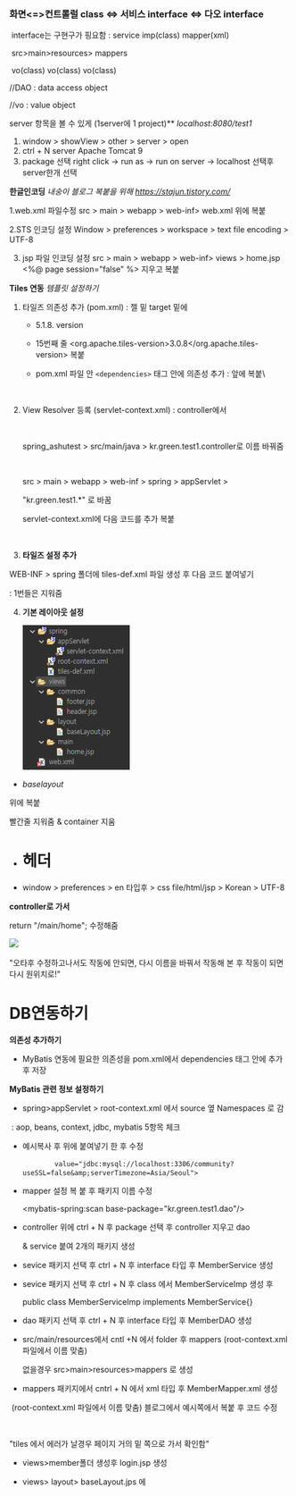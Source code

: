 ### 화면<=>컨트롤럴  class <=> 서비스 interface <=> 다오 interface

​     interface는 구현구가 핑요함 :                     service imp(class)                                   mapper(xml) 

​                                                                                                                    src>main>resources> mappers                                                                  

​           vo(class)                                       vo(class)                                         vo(class)

 

//DAO : data access object 

//vo : value object 



server 항목을 볼 수 있게 (1server에 1 project)**  *localhost:8080/test1*

1. window > showView > other > server > open 
2. ctrl + N  server Apache Tomcat 9 
3. package  선택 right click -> run as -> run on server -> localhost 선택후 server한개 선택



**한글인코딩** *내숭이 블로그 복붙을 위해*  *https://stajun.tistory.com/*

1.web.xml 파일수정 
 src > main > webapp > web-inf> web.xml 
</web-app>위에 복붙  

2.STS 인코딩 설정
Window > preferences > workspace > text file encoding > UTF-8 

3. jsp 파일 인코딩 설정
   src > main > webapp > web-inf> views > home.jsp
   <%@ page session="false" %> 지우고 복붙 



**Tiles 연동** *템플릿 설정하기* 

1. 타일즈 의존성 추가 (pom.xml) : 젤 밑 target 밑에

   - 5.1.8. version 


   - 15번째 줄 <org.apache.tiles-version>3.0.8</org.apache.tiles-version> 복붙


   - pom.xml 파일 안 `<dependencies>` 태그 안에 의존성 추가 : </dependencies> 앞에 복붙\

     ​

2. View Resolver 등록 (servlet-context.xml)  : controller에서 

   ​

   spring_ashutest > src/main/java > kr.green.test1.controller로 이름 바꿔줌 

   ​

   src > main > webapp > web-inf > spring > appServlet > 

    "kr.green.test1.*" 로 바꿈 

   servlet-context.xml에 다음 코드를 추가 복붙 

   ​

3. **타일즈 설정 추가** 

WEB-INF > spring 폴더에 tiles-def.xml 파일 생성 후 다음 코드 붙여넣기

: 1번들은 지워줌 



4. **기본 레이아웃 설정** 

   ![](./캡처.PNG)

- *baselayout* 

<html>위에 <!DOCTYPE html> 복붙 

빨간줄 지워줌  & container 지움 



- <h1>헤더</h1>



- window > preferences > en 타입후  > css file/html/jsp > Korean > UTF-8



**controller로 가서** 

return "/main/home"; 수정해줌 

![](D:\JAVA_ashu\JAVA_ashu-\spring_ashu\controller.PNG)



"오타후 수정하고나서도 작동에 안되면, 다시 이름을 바꿔서 작동해 본 후 작동이 되면 다시 원위치로!" 



# **DB연동하기** 

**의존성 추가하기**

- MyBatis 연동에 필요한 의존성을 pom.xml에서 dependencies 태그 안에 추가 후 저장

**MyBatis 관련 정보 설정하기** 

- spring>appServlet > root-context.xml 에서  source 옆 Namespaces 로 감 

​       : aop, beans, context, jdbc, mybatis 5항목 체크 

- 예시복사 후 </beans>위에 붙여넣기 한 후 수정 

              value="jdbc:mysql://localhost:3306/community?useSSL=false&amp;serverTimezone=Asia/Seoul">
    </property>
    <property name="username" value="root"></property>
    <property name="password" value="cjgreen"></property>
    </bean> 
- mapper 설정 복 붙 후 패키지 이름 수정 

  <mybatis-spring:scan base-package="kr.green.test1.dao"/>


- controller 위에 ctrl + N  후 package 선택 후 controller 지우고 dao

   & service 붙여 2개의 패키지 생성 


- sevice 패키지 선택 후 ctrl + N 후 interface 타입 후 MemberService 생성 


- sevice 패키지 선택 후 ctrl + N 후 class 에서 MemberServiceImp 생성 후 

  public class MemberServiceImp implements MemberService{}

- dao 패키지 선택 후 ctrl + N 후 interface 타입 후 MemberDAO 생성 


- src/main/resources에서 cntl +N 에서 folder 후 mappers (root-context.xml 파일에서 이름 맞춤)

  없을경우 src>main>resources>mappers 로 생성 


- mappers 패키지에서 cntrl + N 에서 xml 타입 후 MemberMapper.xml 생성 

​       (root-context.xml 파일에서 이름 맞춤) 블로그에서 예시쪽에서 복붙 후 코드 수정 

​        <mapper namespace="kr.green.test1.dao.MemberDAO">

"tiles 에서 에러가 날경우 페이지 거의 밑 쪽으로 가서 확인함"

- views>member폴더 생성후 login.jsp 생성 


- views> layout> baseLayout.jps 에 <title> 밑에 bootstrap 4줄 복붙 

"ctrl+ space는 자동 완성 코드"   



**VO class 만들기** : *비닐봉투와 같은 역할* 

- vo 패키지 먼저 만든 후, (.vo) class를 맨 뒤에 VO를 붙여 만든다 


- table을 보고 객체 만듬 private String me_id; 등등


- getter/ setter &@toString 생성 


- login.jsp : name 에 맞는 객체 이름으로 넣어주고 


- controller: 복붙후 GET을 POST로 바꿔주고 


- @RequestMapping(value = "/login", method = RequestMethod.POST)

	public ModelAndView loginPost(ModelAndView mv, MemberVO user) {
		System.out.println(user);
		mv.setViewName("/member/login");
		return mv;
	}
"데이터를 전송하면 반드시 sysout으로 콘솔에서 확인" 

sysout 지우고

 *@Autowired*

	MemberService memberService; 

MemberServiceImp로 가서 @Service 넣어줌 



#### dao와 mapper.xml 맞춰줘야 함

public interface MemberDAO {

	MemberVO getMember(@Param("me_id")String me_id);
}

<mapper namespace="kr.green.test1.dao.MemberDAO">

	<select id="getMember" resultType="kr.green.test1.vo.MemberVO">
	select*from member where me_id = #{me_id}
	</select>
</mapper>

확인위해 MemberServiceImp로 가서 sysout

MemberVO dbUser = memberDao.getMember(user.getMe_id());

	System.out.println(dbUser);
	return null;














